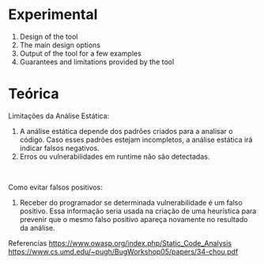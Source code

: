 # Experimental

1) Design of the tool
2) The main design options
3) Output of the tool for a few examples
4) Guarantees and limitations provided by the tool

# Teórica



Limitações da Análise Estática:
1. A análise estática depende dos padrões criados para a analisar o código. Caso esses padrões estejam incompletos, a análise estática irá indicar falsos negativos.
1. Erros ou vulnerabilidades em runtime não são detectadas.


</br>

Como evitar falsos positivos:
1. Receber do programador se determinada vulnerabilidade é um falso positivo. Essa informação seria usada na criação de uma heurística para prevenir que o mesmo falso positivo apareça novamente no resultado da análise.  





Referencias
https://www.owasp.org/index.php/Static_Code_Analysis
https://www.cs.umd.edu/~pugh/BugWorkshop05/papers/34-chou.pdf
